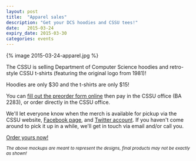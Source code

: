 ```yaml
---
layout: post
title:  "Apparel sales"
description: "Get your DCS hoodies and CSSU tees!"
date:   2015-03-24
expiry_date: 2015-03-30
categories: events
---
```


{% image 2015-03-24-apparel.jpg %}

The CSSU is selling Department of Computer Science hoodies and retro-style CSSU t-shirts (featuring the original logo from 1981)!

Hoodies are only $30 and the t-shirts are only $15!

You can [fill out the preorder form online](https://docs.google.com/forms/d/1xSgdneYXY5nIQi2y0sdxRvO4jAuYxYW95-RaypOK5vA/viewform) then pay in the CSSU office (BA 2283), or order directly in the CSSU office.

We'll let everyone know when the merch is available for pickup via the CSSU website, [Facebook page](https://www.facebook.com/UofTCSSU), and [Twitter account](https://twitter.com/cssu). If you haven't come around to pick it up in a while, we'll get in touch via email and/or call you.

[Order yours now!](https://docs.google.com/forms/d/1xSgdneYXY5nIQi2y0sdxRvO4jAuYxYW95-RaypOK5vA/viewform)

<small>*The above mockups are meant to represent the designs, final products may not be exactly as shown!*</small>
